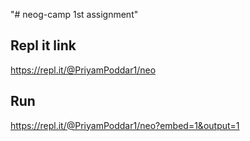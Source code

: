 "# neog-camp 1st assignment"

Repl it link
---------------
https://repl.it/@PriyamPoddar1/neo

Run
-----
https://repl.it/@PriyamPoddar1/neo?embed=1&output=1